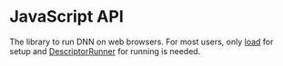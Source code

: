 # JavaScript API

The library to run DNN on web browsers.
For most users, only [load](./modules/webdnn.html#load)
for setup and [DescriptorRunner](./classes/webdnn.descriptorrunner.html) for running is needed.
